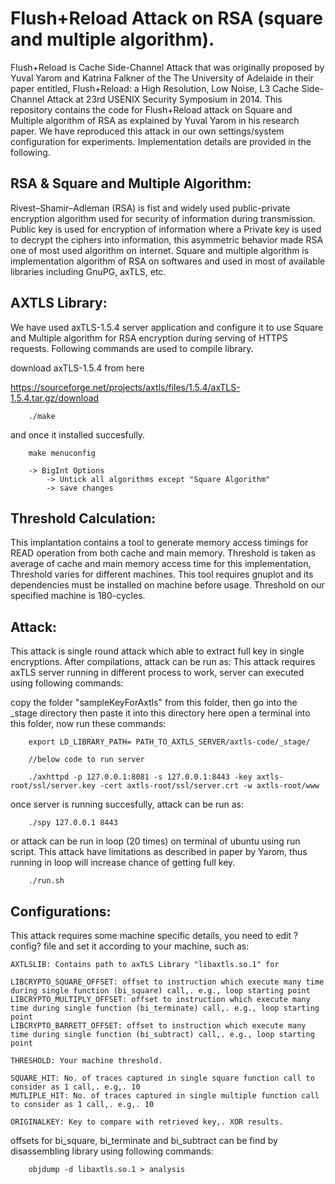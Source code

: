 # Flush+Reload Attack on RSA (square and multiple algorithm).

Flush+Reload is Cache Side-Channel Attack that was originally proposed by Yuval Yarom and Katrina Falkner of the The University of Adelaide in their paper entitled, Flush+Reload: a High Resolution, Low Noise, L3 Cache Side-Channel Attack at 23rd USENIX Security Symposium in 2014. This repository contains the code for Flush+Reload attack on Square and Multiple algorithm of RSA as explained by Yuval Yarom in his research paper. We have reproduced this attack in our own settings/system configuration for experiments. Implementation details are provided in the following.

## RSA & Square and Multiple Algorithm:

Rivest–Shamir–Adleman (RSA) is fist and widely used public-private encryption algorithm used for security of information during transmission. Public key is used for encryption of information where a Private key is used to decrypt the ciphers into information, this asymmetric behavior made RSA one of most used algorithm on internet. Square and multiple algorithm is implementation algorithm of RSA on softwares and used in most of available libraries including GnuPG, axTLS, etc.

## AXTLS Library:

We have used axTLS-1.5.4 server application and configure it to use Square and Multiple algorithm for RSA encryption during serving of HTTPS requests.
Following commands are used to compile library.

download axTLS-1.5.4 from here

https://sourceforge.net/projects/axtls/files/1.5.4/axTLS-1.5.4.tar.gz/download

```
	./make
```

and once it installed succesfully.
```
	make menuconfig
	
	-> BigInt Options
		-> Untick all algorithms except "Square Algorithm"
		-> save changes
```


## Threshold Calculation:

This implantation contains a tool to generate memory access timings for READ operation from both cache and main memory. Threshold is taken as average of cache and main memory access time for this implementation, Threshold varies for different machines. This tool requires gnuplot and its dependencies must be installed on machine before usage. Threshold on our specified machine is 180-cycles.

## Attack:

This attack is single round attack which able to extract full key in single encryptions. After compilations, attack can be run as:
This attack requires axTLS server running in different process to work, server can executed using following commands:

copy the folder "sampleKeyForAxtls" from this folder, then
go into the _stage directory then 
paste it into this directory 
here open a terminal into this folder,
now run these commands:


```
	export LD_LIBRARY_PATH= PATH_TO_AXTLS_SERVER/axtls-code/_stage/
	
	//below code to run server

	./axhttpd -p 127.0.0.1:8081 -s 127.0.0.1:8443 -key axtls-root/ssl/server.key -cert axtls-root/ssl/server.crt -w axtls-root/www
```

once server is running succesfully, attack can be run as:

```
	./spy 127.0.0.1 8443
```

or attack can be run in loop (20 times) on terminal of ubuntu using run script. This attack have limitations as described in paper by Yarom, thus running in loop will increase chance of getting full key.  

```
	./run.sh
```

## Configurations:

This attack requires some machine specific details, you need to edit ?config? file and set it according to your machine, such as:

```
AXTLSLIB: Contains path to axTLS Library "libaxtls.so.1" for

LIBCRYPTO_SQUARE_OFFSET: offset to instruction which execute many time during single function (bi_square) call,. e.g., loop starting point
LIBCRYPTO_MULTIPLY_OFFSET: offset to instruction which execute many time during single function (bi_terminate) call,. e.g., loop starting point
LIBCRYPTO_BARRETT_OFFSET: offset to instruction which execute many time during single function (bi_subtract) call,. e.g., loop starting point

THRESHOLD: Your machine threshold.

SQUARE_HIT: No. of traces captured in single square function call to consider as 1 call,. e.g,. 10
MUTLIPLE_HIT: No. of traces captured in single multiple function call to consider as 1 call,. e.g,. 10

ORIGINALKEY: Key to compare with retrieved key,. XOR results.
```

offsets for bi_square, bi_terminate and bi_subtract can be find by disassembling library using following commands:

```
	objdump -d libaxtls.so.1 > analysis
```
